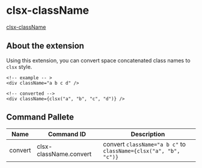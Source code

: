 # clsx-className

[clsx-className](https://marketplace.visualstudio.com/items?itemName=momoiroshikibu.clsx-className)

## About the extension

Using this extension, you can convert space concatenated class names to `clsx` style.

```
<!-- example -- >
<div className="a b c d" />

<!-- converted -->
<div className={clsx("a", "b", "c", "d")} />
```

## Command Pallete

| Name    | Command ID             | Description                                                      |
| ------- | ---------------------- | ---------------------------------------------------------------- |
| convert | clsx-className.convert | convert `className="a b c"` to `className={clsx("a", "b", "c")}` |
